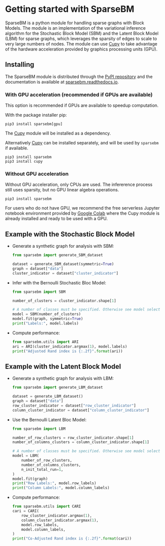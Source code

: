 # Getting started with SparseBM

SparseBM is a python module for handling sparse graphs with Block Models.
The module is an implementation of the variational inference algorithm for the Stochastic Block Model (SBM) and the Latent Block Model (LBM) for sparse graphs, which leverages the sparsity of edges to scale to very large numbers of nodes. The module can use [Cupy](https://cupy.dev/) to take advantage of the hardware acceleration provided by graphics processing units (GPU).

## Installing

The SparseBM module is distributed through the [PyPI repository](https://pypi.org/project/sparsebm/) and the documentation is available at [sparsebm.readthedocs.io](https://sparsebm.readthedocs.io/).


### With GPU acceleration (recommended if GPUs are available)

This option is recommended if GPUs are available to speedup computation.

With the package installer pip:

```
pip3 install sparsebm[gpu]
```

The [Cupy] module will be installed as a dependency.

[Cupy]: https://github.com/gfrisch/sparsebm

Alternatively [Cupy] can be installed separately, and will be used by `sparsebm`
if available.

```
pip3 install sparsebm
pip3 install cupy
```

### Without GPU acceleration

Without GPU acceleration, only CPUs are used. The infererence process still uses
sparsity, but no GPU linear algebra operations.

```
pip3 install sparsebm
```

For users who do not have GPU, we recommend the free serverless Jupyter notebook environment provided by [Google Colab](https://colab.research.google.com/) where the Cupy module is already installed and ready to be used with a GPU.

## Example with the Stochastic Block Model

- Generate a synthetic graph for analysis with SBM:

    ```python
    from sparsebm import generate_SBM_dataset

    dataset = generate_SBM_dataset(symmetric=True)
    graph = dataset["data"]
    cluster_indicator = dataset["cluster_indicator"]
    ```


- Infer with the Bernoulli Stochastic Bloc Model:

    ```python
    from sparsebm import SBM

    number_of_clusters = cluster_indicator.shape[1]

    # A number of classes must be specified. Otherwise see model selection.
    model = SBM(number_of_clusters)
    model.fit(graph, symmetric=True)
    print("Labels:", model.labels)
    ```

- Compute performance:

    ```python
    from sparsebm.utils import ARI
    ari = ARI(cluster_indicator.argmax(1), model.labels)
    print("Adjusted Rand index is {:.2f}".format(ari))
    ```


## Example with the Latent Block Model

- Generate a synthetic graph for analysis with LBM:

    ```python
    from sparsebm import generate_LBM_dataset

    dataset = generate_LBM_dataset()
    graph = dataset["data"]
    row_cluster_indicator = dataset["row_cluster_indicator"]
    column_cluster_indicator = dataset["column_cluster_indicator"]
    ```

 - Use the Bernoulli Latent Bloc Model:

    ```python
    from sparsebm import LBM

    number_of_row_clusters = row_cluster_indicator.shape[1]
    number_of_columns_clusters = column_cluster_indicator.shape[1]

    # A number of classes must be specified. Otherwise see model selection.
    model = LBM(
        number_of_row_clusters,
        number_of_columns_clusters,
        n_init_total_run=1,
    )
    model.fit(graph)
    print("Row Labels:", model.row_labels)
    print("Column Labels:", model.column_labels)
    ```

- Compute performance:

    ```python
    from sparsebm.utils import CARI
    cari = CARI(
        row_cluster_indicator.argmax(1),
        column_cluster_indicator.argmax(1),
        model.row_labels,
        model.column_labels,
    )
    print("Co-Adjusted Rand index is {:.2f}".format(cari))
    ```
